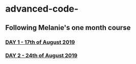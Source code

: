 # advanced-code-

## Following Melanie's one month course

### [DAY 1 - 17th of August 2019](https://github.com/collective2019/advanced-code/blob/master/DAY1/schedule.md)

### [DAY 2 - 24th of August 2019](https://github.com/collective2019/advanced-code/blob/master/DAY2/schedule.md)
